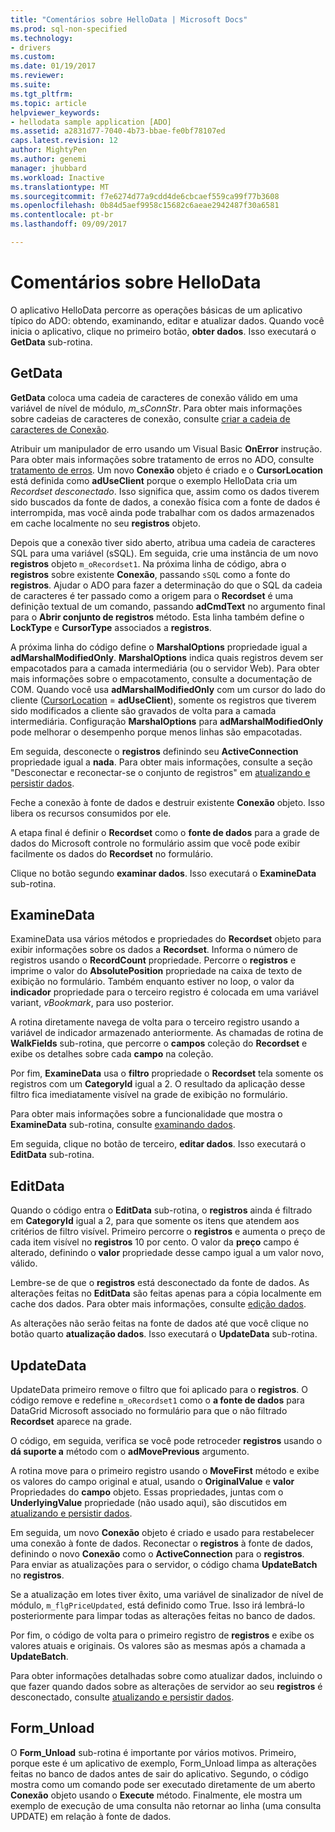 ```yaml
---
title: "Comentários sobre HelloData | Microsoft Docs"
ms.prod: sql-non-specified
ms.technology:
- drivers
ms.custom: 
ms.date: 01/19/2017
ms.reviewer: 
ms.suite: 
ms.tgt_pltfrm: 
ms.topic: article
helpviewer_keywords:
- hellodata sample application [ADO]
ms.assetid: a2831d77-7040-4b73-bbae-fe0bf78107ed
caps.latest.revision: 12
author: MightyPen
ms.author: genemi
manager: jhubbard
ms.workload: Inactive
ms.translationtype: MT
ms.sourcegitcommit: f7e6274d77a9cdd4de6cbcaef559ca99f77b3608
ms.openlocfilehash: 0b84d5aef9958c15682c6aeae2942487f30a6581
ms.contentlocale: pt-br
ms.lasthandoff: 09/09/2017

---
```

# <a name="comments-on-hellodata"></a>Comentários sobre HelloData
O aplicativo HelloData percorre as operações básicas de um aplicativo típico do ADO: obtendo, examinando, editar e atualizar dados. Quando você inicia o aplicativo, clique no primeiro botão, **obter dados**. Isso executará o **GetData** sub-rotina.  
  
## <a name="getdata"></a>GetData  
 **GetData** coloca uma cadeia de caracteres de conexão válido em uma variável de nível de módulo, *m_sConnStr*. Para obter mais informações sobre cadeias de caracteres de conexão, consulte [criar a cadeia de caracteres de Conexão](../../../ado/guide/data/creating-a-connection-string.md).  
  
 Atribuir um manipulador de erro usando um Visual Basic **OnError** instrução. Para obter mais informações sobre tratamento de erros no ADO, consulte [tratamento de erros](../../../ado/guide/data/error-handling.md). Um novo **Conexão** objeto é criado e o **CursorLocation** está definida como **adUseClient** porque o exemplo HelloData cria um  *Recordset desconectado*. Isso significa que, assim como os dados tiverem sido buscados da fonte de dados, a conexão física com a fonte de dados é interrompida, mas você ainda pode trabalhar com os dados armazenados em cache localmente no seu **registros** objeto.  
  
 Depois que a conexão tiver sido aberto, atribua uma cadeia de caracteres SQL para uma variável (sSQL). Em seguida, crie uma instância de um novo **registros** objeto `m_oRecordset1`. Na próxima linha de código, abra o **registros** sobre existente **Conexão**, passando `sSQL` como a fonte do **registros**. Ajudar o ADO para fazer a determinação do que o SQL da cadeia de caracteres é ter passado como a origem para o **Recordset** é uma definição textual de um comando, passando **adCmdText** no argumento final para o **Abrir conjunto de registros** método. Esta linha também define o **LockType** e **CursorType** associados a **registros**.  
  
 A próxima linha do código define o **MarshalOptions** propriedade igual a **adMarshalModifiedOnly**. **MarshalOptions** indica quais registros devem ser empacotados para a camada intermediária (ou o servidor Web). Para obter mais informações sobre o empacotamento, consulte a documentação de COM. Quando você usa **adMarshalModifiedOnly** com um cursor do lado do cliente ([CursorLocation](../../../ado/reference/ado-api/cursorlocation-property-ado.md) = **adUseClient**), somente os registros que tiverem sido modificados a cliente são gravados de volta para a camada intermediária. Configuração **MarshalOptions** para **adMarshalModifiedOnly** pode melhorar o desempenho porque menos linhas são empacotadas.  
  
 Em seguida, desconecte o **registros** definindo seu **ActiveConnection** propriedade igual a **nada**. Para obter mais informações, consulte a seção "Desconectar e reconectar-se o conjunto de registros" em [atualizando e persistir dados](../../../ado/guide/data/updating-and-persisting-data.md).  
  
 Feche a conexão à fonte de dados e destruir existente **Conexão** objeto. Isso libera os recursos consumidos por ele.  
  
 A etapa final é definir o **Recordset** como o **fonte de dados** para a grade de dados do Microsoft controle no formulário assim que você pode exibir facilmente os dados do **Recordset** no formulário.  
  
 Clique no botão segundo **examinar dados**. Isso executará o **ExamineData** sub-rotina.  
  
## <a name="examinedata"></a>ExamineData  
 ExamineData usa vários métodos e propriedades do **Recordset** objeto para exibir informações sobre os dados a **Recordset**. Informa o número de registros usando o **RecordCount** propriedade. Percorre o **registros** e imprime o valor do **AbsolutePosition** propriedade na caixa de texto de exibição no formulário. Também enquanto estiver no loop, o valor da **indicador** propriedade para o terceiro registro é colocada em uma variável variant, *vBookmark*, para uso posterior.  
  
 A rotina diretamente navega de volta para o terceiro registro usando a variável de indicador armazenado anteriormente. As chamadas de rotina de **WalkFields** sub-rotina, que percorre o **campos** coleção do **Recordset** e exibe os detalhes sobre cada **campo**  na coleção.  
  
 Por fim, **ExamineData** usa o **filtro** propriedade o **Recordset** tela somente os registros com um **CategoryId** igual a 2. O resultado da aplicação desse filtro fica imediatamente visível na grade de exibição no formulário.  
  
 Para obter mais informações sobre a funcionalidade que mostra o **ExamineData** sub-rotina, consulte [examinando dados](../../../ado/guide/data/examining-data.md).  
  
 Em seguida, clique no botão de terceiro, **editar dados**. Isso executará o **EditData** sub-rotina.  
  
## <a name="editdata"></a>EditData  
 Quando o código entra o **EditData** sub-rotina, o **registros** ainda é filtrado em **CategoryId** igual a 2, para que somente os itens que atendem aos critérios de filtro visível. Primeiro percorre o **registros** e aumenta o preço de cada item visível no **registros** 10 por cento. O valor da **preço** campo é alterado, definindo o **valor** propriedade desse campo igual a um valor novo, válido.  
  
 Lembre-se de que o **registros** está desconectado da fonte de dados. As alterações feitas no **EditData** são feitas apenas para a cópia localmente em cache dos dados. Para obter mais informações, consulte [edição dados](../../../ado/guide/data/editing-data.md).  
  
 As alterações não serão feitas na fonte de dados até que você clique no botão quarto **atualização dados**. Isso executará o **UpdateData** sub-rotina.  
  
## <a name="updatedata"></a>UpdateData  
 UpdateData primeiro remove o filtro que foi aplicado para o **registros**. O código remove e redefine `m_oRecordset1` como o **a fonte de dados** para DataGrid Microsoft associado no formulário para que o não filtrado **Recordset** aparece na grade.  
  
 O código, em seguida, verifica se você pode retroceder **registros** usando o **dá suporte a** método com o **adMovePrevious** argumento.  
  
 A rotina move para o primeiro registro usando o **MoveFirst** método e exibe os valores do campo original e atual, usando o **OriginalValue** e **valor** Propriedades do **campo** objeto. Essas propriedades, juntas com o **UnderlyingValue** propriedade (não usado aqui), são discutidos em [atualizando e persistir dados](../../../ado/guide/data/updating-and-persisting-data.md).  
  
 Em seguida, um novo **Conexão** objeto é criado e usado para restabelecer uma conexão à fonte de dados. Reconectar o **registros** à fonte de dados, definindo o novo **Conexão** como o **ActiveConnection** para o **registros**. Para enviar as atualizações para o servidor, o código chama **UpdateBatch** no **registros**.  
  
 Se a atualização em lotes tiver êxito, uma variável de sinalizador de nível de módulo, `m_flgPriceUpdated`, está definido como True. Isso irá lembrá-lo posteriormente para limpar todas as alterações feitas no banco de dados.  
  
 Por fim, o código de volta para o primeiro registro de **registros** e exibe os valores atuais e originais. Os valores são as mesmas após a chamada a **UpdateBatch**.  
  
 Para obter informações detalhadas sobre como atualizar dados, incluindo o que fazer quando dados sobre as alterações de servidor ao seu **registros** é desconectado, consulte [atualizando e persistir dados](../../../ado/guide/data/updating-and-persisting-data.md).  
  
## <a name="formunload"></a>Form_Unload  
 O **Form_Unload** sub-rotina é importante por vários motivos. Primeiro, porque este é um aplicativo de exemplo, Form_Unload limpa as alterações feitas no banco de dados antes de sair do aplicativo. Segundo, o código mostra como um comando pode ser executado diretamente de um aberto **Conexão** objeto usando o **Execute** método. Finalmente, ele mostra um exemplo de execução de uma consulta não retornar ao linha (uma consulta UPDATE) em relação à fonte de dados.

